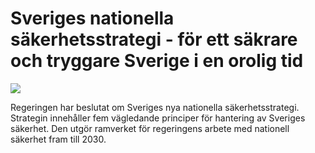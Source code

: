 # Sveriges nationella säkerhetsstrategi - för ett säkrare och tryggare Sverige i en orolig tid

![](/contentassets/fa7bceced8a548ada27f45b24f611714/nss-thumnail-webb-150x220px-sv.png?width=150&quality=85)


Regeringen har beslutat om Sveriges nya nationella säkerhetsstrategi. Strategin innehåller fem vägledande principer för hantering av Sveriges säkerhet. Den utgör ramverket för regeringens arbete med nationell säkerhet fram till 2030\.
